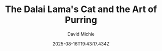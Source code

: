 ---
title: "The Dalai Lama's Cat and the Art of Purring"
date: "2025-08-16T19:43:17.434Z"
author: "David Michie"
read_year: "NO"
recommendation: '3'
url: /bookshelf/the-dalai-lama-s-cat-and-the-art-of-purring
---